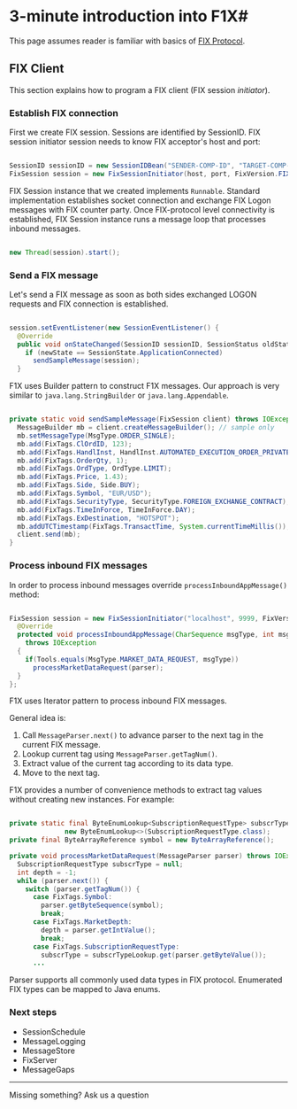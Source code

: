 # 3-minute introduction into F1X#

This page assumes reader is familiar with basics of [FIX Protocol](http://en.wikipedia.org/wiki/Financial_Information_eXchange).
## FIX Client ##

This section explains how to program a FIX client (FIX session _initiator_).

### Establish FIX connection ###

First we create FIX session. Sessions are identified by SessionID. FIX session initiator session needs to know FIX acceptor's host and port:

```java

SessionID sessionID = new SessionIDBean("SENDER-COMP-ID", "TARGET-COMP-ID");
FixSession session = new FixSessionInitiator(host, port, FixVersion.FIX44, sessionID);
```

FIX Session instance that we created implements `Runnable`. Standard implementation establishes socket connection and exchange FIX Logon messages with FIX counter party. Once FIX-protocol level connectivity is established, FIX Session instance runs a message loop that processes inbound messages.

```java

new Thread(session).start();
```

### Send a FIX message ###

Let's send a FIX message as soon as both sides exchanged LOGON requests and FIX connection is established.

```java

session.setEventListener(new SessionEventListener() {
  @Override
  public void onStateChanged(SessionID sessionID, SessionStatus oldState, SessionStatus newState) {
    if (newState == SessionState.ApplicationConnected)
      sendSampleMessage(session);
  }
```

F1X uses Builder pattern to construct F1X messages. Our approach is very similar to `java.lang.StringBuilder` or `java.lang.Appendable`.

```java

private static void sendSampleMessage(FixSession client) throws IOException {
  MessageBuilder mb = client.createMessageBuilder(); // sample only
  mb.setMessageType(MsgType.ORDER_SINGLE);
  mb.add(FixTags.ClOrdID, 123);
  mb.add(FixTags.HandlInst, HandlInst.AUTOMATED_EXECUTION_ORDER_PRIVATE);
  mb.add(FixTags.OrderQty, 1);
  mb.add(FixTags.OrdType, OrdType.LIMIT);
  mb.add(FixTags.Price, 1.43);
  mb.add(FixTags.Side, Side.BUY);
  mb.add(FixTags.Symbol, "EUR/USD");
  mb.add(FixTags.SecurityType, SecurityType.FOREIGN_EXCHANGE_CONTRACT);
  mb.add(FixTags.TimeInForce, TimeInForce.DAY);
  mb.add(FixTags.ExDestination, "HOTSPOT");
  mb.addUTCTimestamp(FixTags.TransactTime, System.currentTimeMillis());
  client.send(mb);
}
```


### Process inbound FIX messages ###

In order to process inbound messages override `processInboundAppMessage()` method:


```java

FixSession session = new FixSessionInitiator("localhost", 9999, FixVersion.FIX44, sessionID) {
  @Override
  protected void processInboundAppMessage(CharSequence msgType, int msgSeqNum, boolean possDup, MessageParser parser) 
    throws IOException
  {
    if(Tools.equals(MsgType.MARKET_DATA_REQUEST, msgType))
      processMarketDataRequest(parser);
  }
};
```

F1X uses Iterator pattern to process inbound FIX messages.

General idea is:
  1. Call `MessageParser.next()` to advance parser to the next tag in the current FIX message.
  1. Lookup current tag using `MessageParser.getTagNum()`.
  1. Extract value of the current tag according to its data type.
  1. Move to the next tag.

F1X provides a number of convenience methods to extract tag values without creating new  instances. For example:

```java

private static final ByteEnumLookup<SubscriptionRequestType> subscrTypeLookup =
              new ByteEnumLookup<>(SubscriptionRequestType.class);
private final ByteArrayReference symbol = new ByteArrayReference();

private void processMarketDataRequest(MessageParser parser) throws IOException {
  SubscriptionRequestType subscrType = null;
  int depth = -1;
  while (parser.next()) {
    switch (parser.getTagNum()) {
      case FixTags.Symbol:
        parser.getByteSequence(symbol);
        break;
      case FixTags.MarketDepth:
        depth = parser.getIntValue();
        break;
      case FixTags.SubscriptionRequestType:
        subscrType = subscrTypeLookup.get(parser.getByteValue());
      ...

```

Parser supports all commonly used data types in FIX protocol. Enumerated FIX types can be mapped to Java enums.

### Next steps ###

  * SessionSchedule
  * MessageLogging
  * MessageStore
  * FixServer
  * MessageGaps

---
Missing something? Ask us a question
